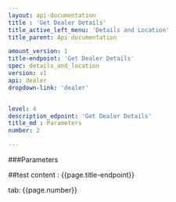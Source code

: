```yaml
---
layout: api-documentation
title : 'Get Dealer Details'
title_active_left_menu: 'Details and Location'
title_parent: Api documentation

amount_version: 1
title-endpoint: 'Get Dealer Details'
spec: details_and_location
version: v1
api: dealer
dropdown-link: 'dealer'


level: 4
description_edpoint: 'Get Dealer Details'
title_md : Parameters
number: 2

---
```



###Parameters

##test content : {{page.title-endpoint}} 

tab: {{page.number}}